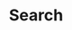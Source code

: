 ---
title: "Search"
slug: "search"
layout: "search"
outputs:
    - html
    - json
menu:
    main:
        weight: -70
        params:
            icon: search
---